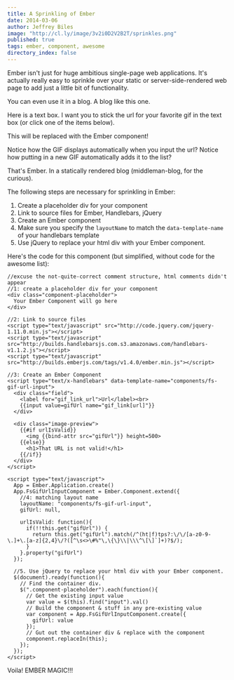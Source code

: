 ```yaml
---
title: A Sprinkling of Ember
date: 2014-03-06
author: Jeffrey Biles
image: "http://cl.ly/image/3v2i0D2V2B2T/sprinkles.png"
published: true
tags: ember, component, awesome
directory_index: false
---
```


Ember isn't just for huge ambitious single-page web applications.  It's actually really easy to sprinkle over your static or server-side-rendered web page to add just a little bit of functionality.

You can even use it in a blog.  A blog like this one.

Here is a text box.  I want you to stick the url for your favorite gif in the text box (or click one of the items below).

<div class="component-placeholder">
  This will be replaced with the Ember component!
</div>

Notice how the GIF displays automatically when you input the url?  Notice how putting in a new GIF automatically adds it to the list?

That's Ember.  In a statically rendered blog (middleman-blog, for the curious).

The following steps are necessary for sprinkling in Ember:

1. Create a placeholder div for your component
2. Link to source files for Ember, Handlebars, jQuery
3. Create an Ember component
4. Make sure you specify the `layoutName` to match the `data-template-name` of your handlebars template
5. Use jQuery to replace your html div with your Ember component.

Here's the code for this component (but simplified, without code for the awesome list):

    //excuse the not-quite-correct comment structure, html comments didn't appear
    //1: create a placeholder div for your component
    <div class="component-placeholder">
      Your Ember Component will go here
    </div>

    //2: Link to source files
    <script type="text/javascript" src="http://code.jquery.com/jquery-1.11.0.min.js"></script>
    <script type="text/javascript" src="http://builds.handlebarsjs.com.s3.amazonaws.com/handlebars-v1.1.2.js"></script>
    <script type="text/javascript" src="http://builds.emberjs.com/tags/v1.4.0/ember.min.js"></script>

    //3: Create an Ember Component
    <script type="text/x-handlebars" data-template-name="components/fs-gif-url-input">
      <div class="field">
        <label for="gif_link_url">Url</label><br>
        {{input value=gifUrl name="gif_link[url]"}}
      </div>

      <div class="image-preview">
        {{#if urlIsValid}}
          <img {{bind-attr src="gifUrl"}} height=500>
        {{else}}
          <h1>That URL is not valid!</h1>
        {{/if}}
      </div>
    </script>

    <script type="text/javascript">
      App = Ember.Application.create()
      App.FsGifUrlInputComponent = Ember.Component.extend({
        //4: matching layout name
        layoutName: "components/fs-gif-url-input",
        gifUrl: null,

        urlIsValid: function(){
          if(!!this.get("gifUrl")) {
            return this.get("gifUrl").match(/^(ht|f)tps?:\/\/[a-z0-9-\.]+\.[a-z]{2,4}\/?([^\s<>\#%"\,\{\}\\|\\\^\[\]`]+)?$/);
          }
        }.property("gifUrl")
      });

      //5. Use jQuery to replace your html div with your Ember component.
      $(document).ready(function(){
        // Find the container div.
        $(".component-placeholder").each(function(){
          // Get the existing input value
          var value = $(this).find("input").val()
          // Build the component & stuff in any pre-existing value
          var component = App.FsGifUrlInputComponent.create({
            gifUrl: value
          });
          // Gut out the container div & replace with the component
          component.replaceIn(this);
        });
      });
    </script>

Voila!  EMBER MAGIC!!!

<script type="text/javascript" src="http://code.jquery.com/jquery-1.11.0.min.js"></script>
<script type="text/javascript" src="http://builds.handlebarsjs.com.s3.amazonaws.com/handlebars-v1.1.2.js"></script>
<script type="text/javascript" src="http://builds.emberjs.com/tags/v1.4.0/ember.min.js"></script>

<script type="text/x-handlebars" data-template-name="components/fs-gif-url-input">
  <div class="field">
    <label for="gif_link_url">New GIF Url</label><br>
    {{input value=gifUrl name="gif_link[url]"}}
  </div>

  <ul>
    {{#each gif in gifs}}
      <li>
        <a href="#" {{action setGif gif}}>{{gif}}</a>
      </li>
    {{/each}}
  </ul>


  <div class="image-preview">
    {{#if urlIsValid}}
      <img {{bind-attr src="gifUrl"}} height=500>
    {{else}}
      {{#if gifUrl}}
        <h1>That URL is not valid!</h1>
      {{/if}}
    {{/if}}
  </div>

</script>

<script type="text/javascript">
App = Ember.Application.create()
App.FsGifUrlInputComponent = Ember.Component.extend({
  layoutName: "components/fs-gif-url-input",
  gifUrl: null,
  gifs: ['http://www.reactiongifs.com/r/swag.gif',
         'http://i.imgur.com/e16WWlK.gif',
         'http://i.imgur.com/YniEVEY.gif'],

  actions: {
    setGif: function(gif) {
      this.set('gifUrl', gif)
    }
  },

  addUrlIfNew: function(){
    if(this.get('urlIsValid') && this.get('gifs').indexOf(this.get('gifUrl')) == -1) {
      this.get('gifs').addObject(this.get('gifUrl'))
    }
  }.observes("gifUrl"),

  urlIsValid: function(){
    if(!!this.get("gifUrl")) {
      return this.get("gifUrl").match(/^(ht|f)tps?:\/\/[a-z0-9-\.]+\.[a-z]{2,4}\/?([^\s<>\#%"\,\{\}\\|\\\^\[\]`]+)?$/);
    }
  }.property("gifUrl")
});

$(document).ready(function(){
  // Find the container div.
  $(".component-placeholder").each(function(){
    // Get the existing input value
    var value = $(this).find("input").val()
    // Build the component & stuff in any pre-existing value
    var component = App.FsGifUrlInputComponent.create({
      gifUrl: value
    });
    // Gut out the container div & replace with the component
    component.replaceIn(this);
  });
});
</script>
